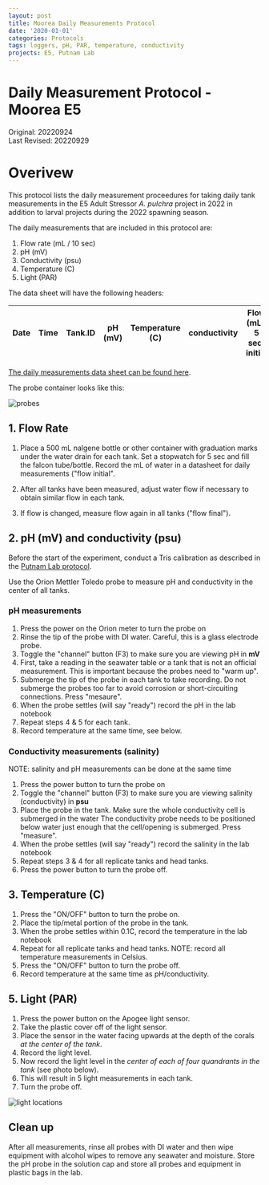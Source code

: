 ```yaml
---
layout: post
title: Moorea Daily Measurements Protocol
date: '2020-01-01'
categories: Protocols
tags: loggers, pH, PAR, temperature, conductivity
projects: E5, Putnam Lab
---
```


# Daily Measurement Protocol - Moorea E5  

Original: 20220924   
Last Revised: 20220929  

# Overivew  

This protocol lists the daily measurement proceedures for taking daily tank measurements in the E5 Adult Stressor *A. pulchra* project in 2022 in addition to larval projects during the 2022 spawning season.  

The daily measurements that are included in this protocol are:  
1. Flow rate (mL / 10 sec)  
2. pH (mV)  
3. Conductivity (psu)  
4. Temperature (C)  
5. Light (PAR)  

The data sheet will have the following headers:  

| Date  | Time | Tank.ID | pH (mV) | Temperature (C) | conductivity |  Flow (mL / 5 sec) initial  |  Flow (mL / 5 sec) final | PAR.center | PAR.q1 | PAR.q2 | PAR.q3 | PAR.q4 |
| ------------- | ------------- | ------------- | ------------- | ------------ | ------------ |  ------------ |  ------------ | ------------ | ------------ | ------------ | ------------ | ------------ | 

[The daily measurements data sheet can be found here](https://github.com/urol-e5/apulchra_metabolism/blob/main/data/environmental/daily_measurements/daily_measurements.csv).  

The probe container looks like this:  

![probes](https://ahuffmyer.github.io/ASH_Putnam_Lab_Notebook/images/NotebookImages/Moorea2022/dailyprobes.jpeg)

## 1. Flow Rate  

1. Place a 500 mL nalgene bottle or other container with graduation marks under the water drain for each tank. Set a stopwatch for 5 sec and fill the falcon tube/bottle. Record the mL of water in a datasheet for daily measurements ("flow initial".   

2. After all tanks have been measured, adjust water flow if necessary to obtain similar flow in each tank.  

3. If flow is changed, measure flow again in all tanks ("flow final").  

## 2. pH (mV) and conductivity (psu)   

Before the start of the experiment, conduct a Tris calibration as described in the [Putnam Lab protocol](https://github.com/Putnam-Lab/Lab_Management/blob/master/Lab_Resources/GSO_Wetlab_Protocols/GSO_Wetlab_Protocols.md#II-Tris-Calibration).  

Use the Orion Mettler Toledo probe to measure pH and conductivity in the center of all tanks.  

### pH measurements
1. Press the power on the Orion meter to turn the probe on
2. Rinse the tip of the probe with DI water. Careful, this is a glass electrode probe.  
3. Toggle the "channel" button (F3) to make sure you are viewing pH in **mV**  
4. First, take a reading in the seawater table or a tank that is not an official measurement. This is important because the probes need to "warm up".
5. Submerge the tip of the probe in each tank to take recording. Do not submerge the probes too far to avoid corrosion or short-circuiting connections. Press "mesaure".  
6. When the probe settles (will say "ready") record the pH in the lab notebook
7. Repeat steps 4 & 5 for each tank.
8. Record temperature at the same time, see below.  

### Conductivity measurements (salinity)

NOTE: salinity and pH measurements can be done at the same time  

1. Press the power button to turn the probe on
2. Toggle the "channel" button (F3) to make sure you are viewing salinity (conductivity) in **psu**
3. Place the probe in the tank. Make sure the whole conductivity cell is submerged in the water The conductivity probe needs to be positioned below water just enough that the cell/opening is submerged. Press "measure".  
4. When the probe settles (will say "ready") record the salinity in the lab notebook
5. Repeat steps 3 & 4 for all replicate tanks and head tanks.
6. Press the power button to turn the probe off. 

## 3. Temperature (C)  

1. Press the "ON/OFF" button to turn the probe on.
2. Place the tip/metal portion of the probe in the tank.
3. When the probe settles within 0.1C, record the temperature in the lab notebook
4. Repeat for all replicate tanks and head tanks.
NOTE: record all temperature measurements in Celsius. 
5. Press the "ON/OFF" button to turn the probe off. 
6. Record temperature at the same time as pH/conductivity.  

## 5. Light (PAR)    

1. Press the power button on the Apogee light sensor. 
2. Take the plastic cover off of the light sensor.  
3. Place the sensor in the water facing upwards at the depth of the corals *at the center of the tank*.  
4. Record the light level. 
5. Now record the light level in the *center of each of four quandrants in the tank* (see photo below). 
6. This will result in 5 light measurements in each tank.  
7. Turn the probe off.  

![light locations](https://ahuffmyer.github.io/ASH_Putnam_Lab_Notebook/images/NotebookImages/Moorea2022/lightquads.png)  

## Clean up  

After all measurements, rinse all probes with DI water and then wipe equipment with alcohol wipes to remove any seawater and moisture. Store the pH probe in the solution cap and store all probes and equipment in plastic bags in the lab.  
